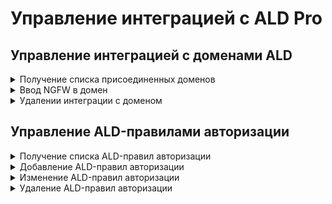 # Управление интеграцией с ALD Pro

## Управление интеграцией с доменами ALD

<details>
<summary>Получение списка присоединенных доменов</summary>

```
GET /ald_backend/domains
```

**Ответ на успешный запрос:**

```json5
[
    {
        "id": "string",
        "name": "string",
        "computer_name": "string",
        "dns_ips": ["string"],  
        "status": "string",
        "error": "string",
    }
    ...
]
```

* `id` - идентификатор домена;
* `name` - имя домена, должно быть уникальным;
* `computer_name` - имя компьютера (NGFW) в домене;
* `dns_ips` - список IP-адресов контроллеров домена;
* `status` - статус присоединения. Статус может быть `init`, `error`, `completed`;
* `error` - ошибка, возникшая при присоединении к домену.

</details>

<details>
<summary>Ввод NGFW в домен</summary>

```
POST /ald_backend/domains
```

**JSON-тело запроса:**

```json5
{
    "name": "string",
    "computer_name": "string",
    "dns_ips": ["string"],
    "user": "string",
    "password": "string"
}
```

* `name` - имя домена;
* `computer_name` - имя компьютера (NGFW) в домене;
* `dns_ips` - список IP-адресов контроллеров домена;
* `user` - имя пользователя, имеющего права на ввод компьютера в домен;
* `password` - пароль пользователя.

**Ответ на успешный запрос:** 200 OK


</details>

<details>

<summary>Удалении интеграции с доменом</summary>

```
DELETE /ald_backend/domains/<имя домена>
```

Удалить можно только домены в состоянии *error* или *complete*.

**Ответ на успешный запрос:** 200 OK

</details>

## Управление ALD-правилами авторизации

<details>
<summary>Получение списка ALD-правил авторизации</summary>

```
GET /web/admins/ald?format_type=JSON|CSV&columns=["id","enabled",...]
```

**Параметры запроса:**

* `format_type` - поддерживается `CSV` и `JSON`, по умолчанию `JSON`;
* `columns` - список столбцов, которые попадут в `CSV` отчет, по умолчанию пустой список.

**Ответ на успешный запрос:**

```json5
[
    {
        "id": "string",
        "enabled": "boolean",
        "role": "integer",
        "group_alias": "string",
        "comment": "string"
    },
    ...
]
```

* `id` - идентификатор правила;
* `enabled` - правило включено/выключено (можно/нельзя по нему зайти в систему);
* `role` - идентификатор уровня доступа правила;
* `group_alias` - алиас группы безопасности;
* `comment` - комментарий.

</details>

<details>
<summary>Добавление ALD-правил авторизации</summary>

```
POST /web/admins/ald
```

**Json-тело запроса:**

```json5
{
    "enabled": "boolean",
    "role": "integer",
    "group_alias": "string",
    "comment": "string"
}
```
* `enabled` - правило включено/выключено (можно/нельзя по нему зайти в систему);
* `role` - идентификатор уровня доступа правила;
* `group_alias` - алиас группы безопасности, тип алиаса должен соответствовать типу домена;
* `comment` - комментарий, максимальная длина - 255 символов, может быть пустым.

**Ответ на успешный запрос:**

```json5
{
    "id": "string",
}
```

</details>

<details>
<summary>Изменение ALD-правил авторизации</summary>

```
PATCH /web/admins/ald/<id правила>
```

**Json-тело запроса:**

```json5
{
    "enabled": "boolean",
    "role": "integer",
    "group_alias": "string",
    "comment": "string"
}
```
* `enabled` - правило включено/выключено (можно/нельзя по нему зайти в систему);
* `role` - идентификатор уровня доступа правила;
* `group_alias` - алиас группы безопасности, тип алиаса должен соответствовать типу домена;
* `comment` - комментарий, максимальная длина - 255 символов, может быть пустым.

**Ответ на успешный запрос:** 200 OK

</details>

<details>
<summary>Удаление ALD-правил авторизации</summary>

```
DELETE /web/admins/ald/<id правила>
```

**Ответ на успешный запрос:** 200 OK

</details>
